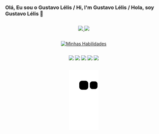 ### Olá, Eu sou o Gustavo Lélis / Hi, I'm Gustavo Lélis / Hola, soy Gustavo Lélis 👋

<!-- - 🔭 I’m currently working on ... -->

##

<div align="center">
  
  <a href="https://github.com/LelisGustavo">
  <img height="180em" src="https://github-readme-stats.vercel.app/api?username=LelisGustavo&show_icons=true&theme=dark&include_all_commits=true&count_private=true"/>
  <img height="180em" src="https://github-readme-stats.vercel.app/api/top-langs/?username=LelisGustavo&layout=compact&langs_count=7&theme=dark"/>
    
</div>
  
##
  
<div align="center">
  
  [![Minhas Habilidades](https://skillicons.dev/icons?i=html,css,js,php,mysql
)](https://skillicons.dev)

</div>

##

<div align="center"> 

  <a href="https://wa.me/5519993576996/?text=Olá Gustavo! Estou entrando com contato com você através do GitHub!" target="_blank"><img src="https://img.shields.io/badge/WhatsApp-25D366?style=for-the-badge&logo=whatsapp&logoColor=white"></a>
  <a href="https://www.instagram.com/lelisshark/" target="_blank"><img src="https://img.shields.io/badge/-Instagram-%23E4405F?style=for-the-badge&logo=instagram&logoColor=white"></a>
  <a href="https://www.facebook.com/LelisGustavo" target="_blank"><img src="https://img.shields.io/badge/Facebook-1877F2?style=for-the-badge&logo=facebook&logoColor=white"></a>
  <a href="mailto:lelisgustavo@hotmail.com" target="_blank"><img src="https://img.shields.io/badge/Microsoft_Outlook-0078D4?style=for-the-badge&logo=microsoft-outlook&logoColor=white"></a>
  <a href="https://www.linkedin.com/in/gustavo-lélis-a2305921a/" target="_blank"><img src="https://img.shields.io/badge/-LinkedIn-%230077B5?style=for-the-badge&logo=linkedin&logoColor=white"></a> 
  
</div>

##

<div align="center"> 
  
![Snake animation](https://github.com/gabriel-q7/gabriel-q7/blob/output/github-contribution-grid-snake.svg)

</div>
